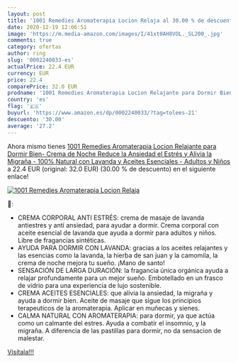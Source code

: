```yaml
---
layout: post
title: '1001 Remedies Aromaterapia Locion Relaja al 30.00 % de descuento'
date: 2020-12-19 12:06:51
image: 'https://m.media-amazon.com/images/I/41xt0AH8VOL._SL200_.jpg'
comments: true
category: ofertas
author: ring
slug: '0002240033-es'
actualPrice: 22.4 EUR
currency: EUR
price: 22.4
comparePrice: 32.0 EUR
prodname: '1001 Remedies Aromaterapia Locion Relajante para Dormir Bien- Crema de Noche Reduce la Ansiedad  el Estrés y Alivia la Migraña - 100% Natural con Lavanda y Aceites Esenciales - Adultos y Niños'
country: 'es'
flag: '🇪🇸'
buyurl: 'https://www.amazon.es/dp/0002240033/?tag=tolees-21'
descuento: '30.00'
average: '27.2'
---
```


Ahora mismo tienes [1001 Remedies Aromaterapia Locion Relajante para Dormir Bien- Crema de Noche Reduce la Ansiedad  el Estrés y Alivia la Migraña - 100% Natural con Lavanda y Aceites Esenciales - Adultos y Niños](https://www.amazon.es/dp/0002240033/?tag=tolees-21) a 22.4 EUR (original: 32.0 EUR) (30.00 %  de descuento) en el siguiente enlace!

[![1001 Remedies Aromaterapia Locion Relaja](https://m.media-amazon.com/images/I/41xt0AH8VOL._SL200_.jpg)](https://www.amazon.es/dp/0002240033/?tag=tolees-21)

🔎:

- CREMA CORPORAL ANTI ESTRÉS: crema de masaje de lavanda antiestres y anti ansiedad, para ayudar a dormir. Crema corporal con aceite esencial de lavanda que ayuda a dormir para adultos y niños. Libre de fragancias sintéticas.
- AYUDA PARA DORMIR CON LAVANDA: gracias a los aceites relajantes y las esencias como la lavanda, la hierba de san juan y la camomila, la crema de noche mejora tu sueño. ¡Mano de santo!
- SENSACIÓN DE LARGA DURACIÓN: la fragancia única orgánica ayuda a relajar profundamente para un mejor sueño. Embotellado en un frasco de vidrio para una experiencia de lujo sostenible.
- CREMA ACEITES ESENCIALES: que alivia la ansiedad, la migraña y ayuda a dormir bien. Aceite de masaje que sigue los principios terapeuticos de la aromaterapia. Aplicar en muñecas y sienes.
- CALMA NATURAL CON AROMATERAPIA: para dormir, ya que actúa como un calmante del estres. Ayuda a combatir el insomnio, y la migraña. A diferencia de las pastillas para dormir, no da sensacion de malestar.

[Visítala!!!](https://www.amazon.es/dp/0002240033/?tag=tolees-21)
